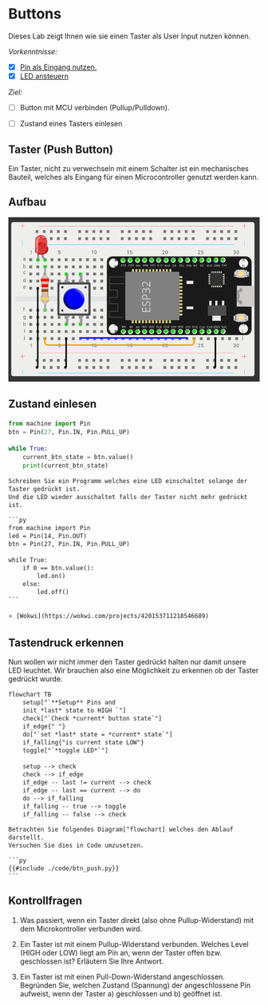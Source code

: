 # Buttons

Dieses Lab zeigt Ihnen wie sie einen Taster als User Input nutzen können.

*Vorkenntnisse:*

- [x] [Pin als Eingang nutzen.](./gpio-pins.md)
- [x] [LED ansteuern](./led.md)

*Ziel:*

- [ ] Button mit MCU verbinden (Pullup/Pulldown).
- [ ] Zustand eines Tasters einlesen


## Taster (Push Button)

Ein Taster, nicht zu verwechseln mit einem Schalter ist ein mechanisches Bauteil, welches als Eingang für einen Microcontroller genutzt werden kann.

## Aufbau

![Aufbau für Button LAB](./assets/aufbau-button.png)

## Zustand einlesen

```py
from machine import Pin
btn = Pin(27, Pin.IN, Pin.PULL_UP)

while True:
    current_btn_state = btn.value()
    print(current_btn_state)
```



~~~admonish task
Schreiben Sie ein Programm welches eine LED einschaltet solange der Taster gedrückt ist.
Und die LED wieder ausschaltet falls der Taster nicht mehr gedrückt ist.
~~~

~~~admonish solution
```py
from machine import Pin
led = Pin(14, Pin.OUT)
btn = Pin(27, Pin.IN, Pin.PULL_UP)

while True:
    if 0 == btn.value():
        led.on()
    else:
        led.off()
```

⭐ [Wokwi](https://wokwi.com/projects/420153711218546689)
~~~

## Tastendruck erkennen

Nun wollen wir nicht immer den Taster gedrückt halten nur damit unsere LED leuchtet.
Wir brauchen also eine Möglichkeit zu erkennen ob der Taster gedrückt wurde.

```mermaid
flowchart TB
    setup["`**Setup** Pins and
    init *last* state to HIGH `"]
    check["`Check *current* button state`"]
    if_edge{" "}
    do["`set *last* state = *current* state`"]
    if_falling{"is current state LOW"}
    toggle["`*toggle LED*`"]

    setup --> check
    check --> if_edge
    if_edge -- last != current --> check
    if_edge -- last == current --> do
    do --> if_falling
    if_falling -- true --> toggle
    if_falling -- false --> check
```

~~~admonish task
Betrachten Sie folgendes Diagram[^flowchart] welches den Ablauf darstellt.
Versuchen Sie dies in Code umzusetzen.
~~~

~~~admonish solution
```py
{{#include ./code/btn_push.py}}
```
~~~


## Kontrollfragen

1. Was passiert, wenn ein Taster direkt (also ohne Pullup-Widerstand) mit dem Microkontroller verbunden wird.

1. Ein Taster ist mit einem Pullup-Widerstand verbunden. Welches Level (HIGH oder LOW) liegt am Pin an, wenn der Taster offen bzw. geschlossen ist? Erläutern Sie Ihre Antwort.

1. Ein Taster ist mit einen Pull-Down-Widerstand angeschlossen. Begründen Sie, welchen Zustand (Spannung) der angeschlossene Pin aufweist, wenn der Taster a) geschlossen und b) geöffnet ist.


[^flowchart]:  Diese Art von Diagram wird auch als Ablaufdiagramm oder Flowchart Diagramm bezeichnet.
